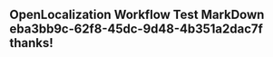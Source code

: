 <properties
ms.topic="hero-topic"
ms.test1="hero-topic"
ms.test2="test"/>

## OpenLocalization Workflow Test MarkDown eba3bb9c-62f8-45dc-9d48-4b351a2dac7f thanks!

